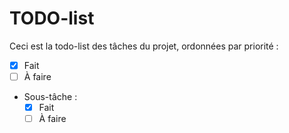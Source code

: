 # TODO-list
Ceci est la todo-list des tâches du projet, ordonnées par priorité :

- [x] Fait
- [ ] À faire
- Sous-tâche :
    * [x] Fait
    * [ ] À faire
